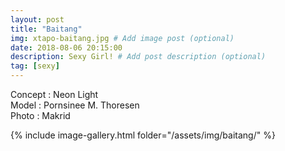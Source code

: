 ```yaml
---
layout: post
title: "Baitang"
img: xtapo-baitang.jpg # Add image post (optional)
date: 2018-08-06 20:15:00
description: Sexy Girl! # Add post description (optional)
tag: [sexy]
---
```

Concept : Neon Light  
Model : Pornsinee M. Thoresen  
Photo : Makrid           

{% include image-gallery.html folder="/assets/img/baitang/" %}
